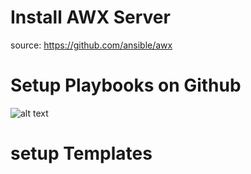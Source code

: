 # Install AWX Server
source: https://github.com/ansible/awx



# Setup Playbooks on Github
![alt text](https://github.com/mjhfvi/awx-example/blob/main/images/2020-11-15_11-41-25.png)



# setup Templates


